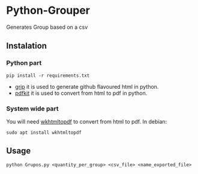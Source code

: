 # Python-Grouper
Generates Group based on a csv

## Instalation
### Python part
```
pip install -r requirements.txt
```
- [grip](https://github.com/joeyespo/grip) it is used to generate github flavoured html in python.
- [pdfkit](https://github.com/JazzCore/python-pdfkit) it is used to convert from html to pdf in python.
### System wide part
You will need [wkhtmltopdf](https://github.com/wkhtmltopdf/wkhtmltopdf) to convert from html to pdf.
In debian:
```
sudo apt install wkhtmltopdf
```

## Usage
```
python Grupos.py <quantity_per_group> <csv_file> <name_exported_file>
```
